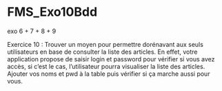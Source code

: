 # FMS_Exo10Bdd

exo 6 + 7 + 8 + 9

Exercice 10 : Trouver un moyen pour permettre dorénavant aux seuls utilisateurs en base 
de consulter la liste des articles. En effet, votre application propose de saisir login et 
password pour vérifier si vous avez accès, si c’est le cas, l’utilisateur pourra visualiser la liste des articles. Ajouter vos noms et pwd à la table puis vérifier si ça marche aussi pour vous.

